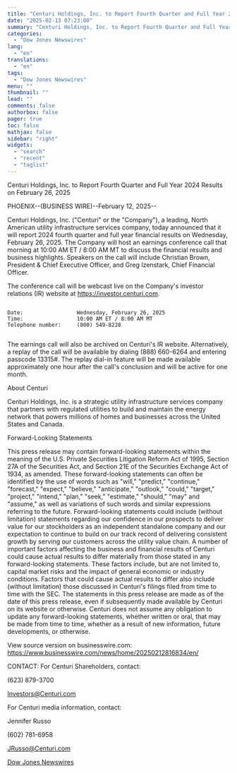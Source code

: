 ```yaml
---
title: "Centuri Holdings, Inc. to Report Fourth Quarter and Full Year 2024 Results on February 26, 2025"
date: "2025-02-13 07:23:00"
summary: "Centuri Holdings, Inc. to Report Fourth Quarter and Full Year 2024 Results on February 26, 2025PHOENIX--(BUSINESS WIRE)--February 12, 2025--Centuri Holdings, Inc. (\"Centuri\" or the \"Company\"), a leading, North American utility infrastructure services company, today announced that it will report 2024 fourth quarter and full year financial results on Wednesday, February..."
categories:
  - "Dow Jones Newswires"
lang:
  - "en"
translations:
  - "en"
tags:
  - "Dow Jones Newswires"
menu: ""
thumbnail: ""
lead: ""
comments: false
authorbox: false
pager: true
toc: false
mathjax: false
sidebar: "right"
widgets:
  - "search"
  - "recent"
  - "taglist"
---
```


Centuri Holdings, Inc. to Report Fourth Quarter and Full Year 2024 Results on February 26, 2025

PHOENIX--(BUSINESS WIRE)--February 12, 2025--

Centuri Holdings, Inc. ("Centuri" or the "Company"), a leading, North American utility infrastructure services company, today announced that it will report 2024 fourth quarter and full year financial results on Wednesday, February 26, 2025. The Company will host an earnings conference call that morning at 10:00 AM ET / 8:00 AM MT to discuss the financial results and business highlights. Speakers on the call will include Christian Brown, President & Chief Executive Officer, and Greg Izenstark, Chief Financial Officer.

The conference call will be webcast live on the Company's investor relations (IR) website at https://investor.centuri.com.

```
   
Date:                 Wednesday, February 26, 2025   
Time:                 10:00 AM ET / 8:00 AM MT   
Telephone number:     (800) 549-8228   
 
```

The earnings call will also be archived on Centuri's IR website. Alternatively, a replay of the call will be available by dialing (888) 660-6264 and entering passcode 13315#. The replay dial-in feature will be made available approximately one hour after the call's conclusion and will be active for one month.

About Centuri

Centuri Holdings, Inc. is a strategic utility infrastructure services company that partners with regulated utilities to build and maintain the energy network that powers millions of homes and businesses across the United States and Canada.

Forward-Looking Statements

This press release may contain forward-looking statements within the meaning of the U.S. Private Securities Litigation Reform Act of 1995, Section 27A of the Securities Act, and Section 21E of the Securities Exchange Act of 1934, as amended. These forward-looking statements can often be identified by the use of words such as "will," "predict," "continue," "forecast," "expect," "believe," "anticipate," "outlook," "could," "target," "project," "intend," "plan," "seek," "estimate," "should," "may" and "assume," as well as variations of such words and similar expressions referring to the future. Forward-looking statements could include (without limitation) statements regarding our confidence in our prospects to deliver value for our stockholders as an independent standalone company and our expectation to continue to build on our track record of delivering consistent growth by serving our customers across the utility value chain. A number of important factors affecting the business and financial results of Centuri could cause actual results to differ materially from those stated in any forward-looking statements. These factors include, but are not limited to, capital market risks and the impact of general economic or industry conditions. Factors that could cause actual results to differ also include (without limitation) those discussed in Centuri's filings filed from time to time with the SEC. The statements in this press release are made as of the date of this press release, even if subsequently made available by Centuri on its website or otherwise. Centuri does not assume any obligation to update any forward-looking statements, whether written or oral, that may be made from time to time, whether as a result of new information, future developments, or otherwise.

View source version on businesswire.com: https://www.businesswire.com/news/home/20250212816834/en/

CONTACT: For Centuri Shareholders, contact:

(623) 879-3700

Investors@Centuri.com

For Centuri media information, contact:

Jennifer Russo

(602) 781-6958

JRusso@Centuri.com

[Dow Jones Newswires](https://www.tradingview.com/news/DJN_DN20250212016365:0/)
